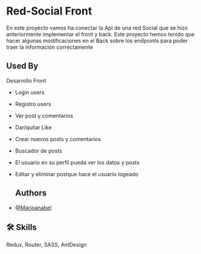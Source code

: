 
# Red-Social Front

En este proyecto vamos ha conectar la Api de una red Social que se hizo anteriormente implementar el front y back. Este proyecto hemos tenido que hacer algunas modificaciones en el Back sobre los endpoints para poder traer la información correctamente 

## Used By

Desarrollo Front

- Login users 
- Registro users
- Ver post y comentarios
- Dar/quitar Like
- Crear nuevos posts y comentarios
- Buscador de posts
- El usuario en su perfil pueda ver los datos y posts
- Editar y eliminar postque hace el usuario logeado

  ## Authors

- [@Marjoanabel](https://github.com/MarjoAnabel)


## 🛠 Skills
Redux, Router, SASS, AntDesign

